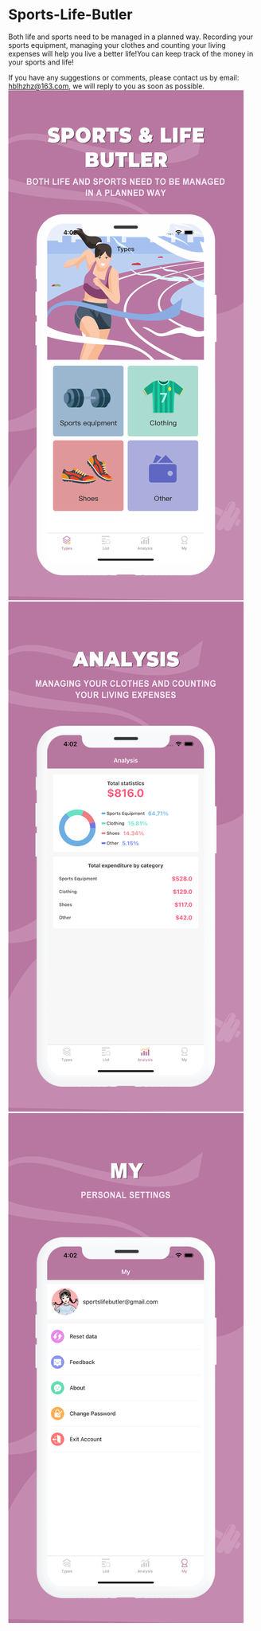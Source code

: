 # Sports-Life-Butler

Both life and sports need to be managed in a planned way. Recording your sports equipment, managing your clothes and counting your living expenses will help you live a better life!You can keep track of the money in your sports and life! 

If you have any suggestions or comments, please contact us by email: hblhzhz@163.com, we will reply to you as soon as possible.
![Image text](https://github.com/hblhzhz/Sports-Life-Butler/blob/main/%E4%B8%8A%E6%9E%B6/4.png)
![Image text](https://github.com/hblhzhz/Sports-Life-Butler/blob/main/%E4%B8%8A%E6%9E%B6/5.png)
![Image text](https://github.com/hblhzhz/Sports-Life-Butler/blob/main/%E4%B8%8A%E6%9E%B6/6.png)
